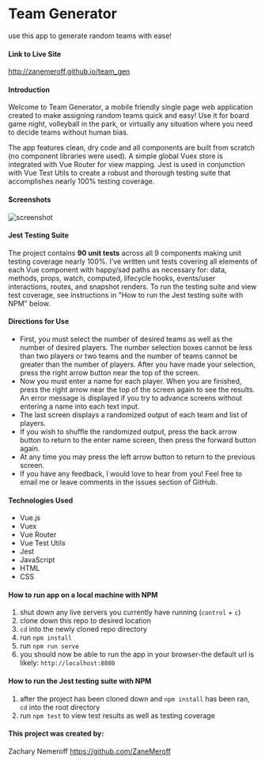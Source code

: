 # Team Generator
use this app to generate random teams with ease!

#### Link to Live Site
http://zanemeroff.github.io/team_gen

#### Introduction
Welcome to Team Generator, a mobile friendly single page web application created to make assigning random teams quick and easy! Use it for board game night, volleyball in the park, or virtually any situation where you need to decide teams without human bias.
<br>

The app features clean, dry code and all components are built from scratch (no component libraries were used). A simple global Vuex store is integrated with Vue Router for view mapping. Jest is used in conjunction with Vue Test Utils to create a robust and thorough testing suite that accomplishes nearly 100% testing coverage.

#### Screenshots
![screenshot](https://user-images.githubusercontent.com/53405028/102018215-1deda880-3d29-11eb-963c-ab4b9d2097ce.png)

#### Jest Testing Suite
The project contains **90 unit tests** across all 9 components making unit testing coverage nearly 100%. I’ve written unit tests covering all elements of each Vue component with happy/sad paths as necessary for: data, methods, props, watch, computed, lifecycle hooks, events/user interactions, routes, and snapshot renders. To run the testing suite and view test coverage, see instructions in "How to run the Jest testing suite with NPM" below.

#### Directions for Use
- First, you must select the number of desired teams as well as the number of desired players. The number selection boxes cannot be less than two players or two teams and the number of teams cannot be greater than the number of players. After you have made your selection, press the right arrow button near the top of the screen.
- Now you must enter a name for each player. When you are finished, press the right arrow near the top of the screen again to see the results. An error message is displayed if you try to advance screens without entering a name into each text input.
- The last screen displays a randomized output of each team and list of players.
- If you wish to shuffle the randomized output, press the back arrow button to return to the enter name screen, then press the forward button again.
- At any time you may press the left arrow button to return to the previous screen.
- If you have any feedback, I would love to hear from you! Feel free to email me or leave comments in the issues section of GitHub.

#### Technologies Used
- Vue.js
- Vuex
- Vue Router
- Vue Test Utils
- Jest
- JavaScript
- HTML
- CSS

#### How to run app on a local machine with NPM
1. shut down any live servers you currently have running (`control` + `c`)
2. clone down this repo to desired location
3. `cd` into the newly cloned repo directory
4. run `npm install`
5. run `npm run serve`
6. you should now be able to run the app in your browser-the default url is likely: `http://localhost:8080`

#### How to run the Jest testing suite with NPM
1. after the project has been cloned down and `npm install` has been ran, `cd` into the root directory
2. run `npm test` to view test results as well as testing coverage

#### This project was created by:
Zachary Nemeroff https://github.com/ZaneMeroff
